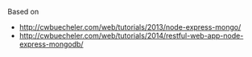 Based on

* http://cwbuecheler.com/web/tutorials/2013/node-express-mongo/
* http://cwbuecheler.com/web/tutorials/2014/restful-web-app-node-express-mongodb/
